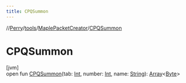 ```yaml
---
title: CPQSummon
---
```

//[Perry](../../../index.html)/[tools](../index.html)/[MaplePacketCreator](index.html)/[CPQSummon](-c-p-q-summon.html)



# CPQSummon



[jvm]\
open fun [CPQSummon](-c-p-q-summon.html)(tab: [Int](https://kotlinlang.org/api/latest/jvm/stdlib/kotlin/-int/index.html), number: [Int](https://kotlinlang.org/api/latest/jvm/stdlib/kotlin/-int/index.html), name: [String](https://docs.oracle.com/javase/8/docs/api/java/lang/String.html)): [Array](https://kotlinlang.org/api/latest/jvm/stdlib/kotlin/-array/index.html)<[Byte](https://kotlinlang.org/api/latest/jvm/stdlib/kotlin/-byte/index.html)>




